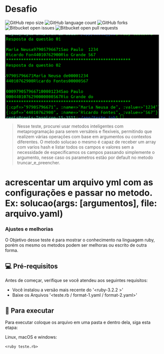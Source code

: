 # Desafio
![GitHub repo size](https://img.shields.io/github/repo-size/iuricode/README-template?style=for-the-badge)
![GitHub language count](https://img.shields.io/github/languages/count/iuricode/README-template?style=for-the-badge)
![GitHub forks](https://img.shields.io/github/forks/iuricode/README-template?style=for-the-badge)
![Bitbucket open issues](https://img.shields.io/bitbucket/issues/iuricode/README-template?style=for-the-badge)
![Bitbucket open pull requests](https://img.shields.io/bitbucket/pr-raw/iuricode/README-template?style=for-the-badge)

<img src="https://raw.githubusercontent.com/regiscarlos13/teste/main/return.png" alt="retorno">

> Nesse teste, procurei usar metodos inteligentes com metaprogramação para serem versáteis e flexíveis, permitindo que realizem várias operações com base em argumentos ou contextos diferentes.
O metodo solucao o mesmo é capaz de receber um array com varios hash e listar todos os campos e valores sem a necessidade de especificamos os campos passando simplemente o argumento, nesse caso os parametros estão por default no metodo truncar_e_preencher.

# acrescentar um arquivo yml com as configurações e passar no metodo. Ex: solucao(args: [argumentos], file: arquivo.yaml)


### Ajustes e melhorias

O Objetivo desse teste é para mostrar o conhecimento na linguagem ruby, porém os mesmo os metodos podem ser melhoras ou escrito de outra forma.


## 💻 Pré-requisitos

Antes de começar, verifique se você atendeu aos seguintes requisitos:

* Você instalou a versão mais recente do '<ruby-3.2.2 >'
* Baixe os Arquivos '<teste.rb / format-1.yaml / format-2.yaml>'

## 🚀 Para executar

Para executar coloque os arquivo em uma pasta e dentro dela, siga esta etapa:

Linux, macOS e windows:
```
<ruby teste.rb>
```

